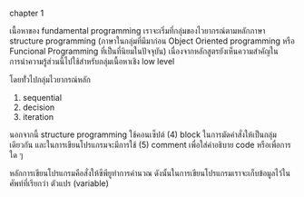 chapter 1

เนื้อหาของ fundamental programming เราจะเริ่มที่กลุ่มของไวยากรณ์ตามหลักภาษา structure programming (ภาษาในกลุ่มที่มีมาก่อน Object Oriented programming หรือ Funcional Programming ที่เป็นที่นิยมในปัจจุบัน) เนื่องจากหลักสูตรยังเห็นความสำคัญในการนำความรู้ส่วนนี้ไปใช้สำหรับกลุ่มเนื้อหาเชิง low level 

โดยทั่่วไปกลุ่มไวยากรณ์หลัก
1. sequential 
2. decision
3. iteration

นอกจากนี้ structure programming ใช้คอนเซ็ปต์ (4) block ในการมัดคำสั่งให้เป็นกลุ่มเดียวกัน และในการเขียนโปรแกรมจะมีการใช้ (5) comment เพื่อใส่คำอธิบาย code หรือเพื่อการใด ๆ 

หลักการเขียนโปรแกรมคือสั่งให้ซีพียูทำการคำนวณ ดังนั้นในการเขียนโปรแกรมเราจะเก็บข้อมูลไว้ในศัพท์ที่เรียกว่า ตัวแปร (variable) 
